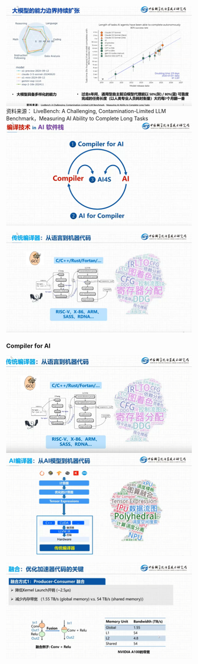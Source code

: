 ![](asserts/Pasted%20image%2020250815160331.png)
资料来源： LiveBench: A Challenging, Contamination-Limited LLM Benchmark，Measuring AI Ability to Complete Long Tasks
![](asserts/Pasted%20image%2020250815160422.png)

![](asserts/Pasted%20image%2020250815160608.png)

### Compiler for AI
![](asserts/Pasted%20image%2020250821162220.png)
![](asserts/Pasted%20image%2020250821162331.png)

![](asserts/Pasted%20image%2020250821162447.png)

